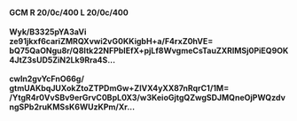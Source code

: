 #### GCM R 20/0c/400 L 20/0c/400
**Wyk/B3325pYA3aVi**<br/>**ze91jkxf6cariZMRQXvwi2vG0KKigbH+a/F4rxZ0hVE=**<br/>**bQ75QaONgu8r/Q8Itk22NFPblEfX+pjLf8WvgmeCsTauZXRlMSj0PiEQ9OK4JtZ3sUD5ZiN2Lk9Rra4S...**<br/><br/>
**cwln2gvYcFnO66g/**<br/>**gtmUAKbqJUXokZtoZTPDmGw+ZlVX4yXX87nRqrC1/1M=**<br/>**/YtgR4r0VvSBv9erGrvC0BpL0X3/w3KeioGjtgQZwgSDJMQneOjPWQzdvngSPb2ruKMSsK6WUzKPm/Xr...**